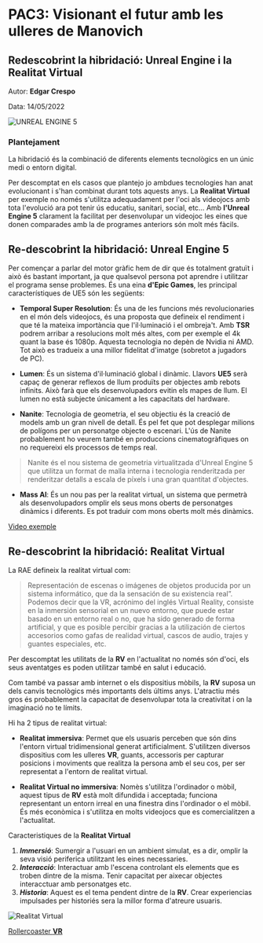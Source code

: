 # PAC3: Visionant el futur amb les ulleres de Manovich
## Redescobrint la hibridació: Unreal Engine i la Realitat Virtual
Autor: **Edgar Crespo**


Data: 14/05/2022


![UNREAL ENGINE 5](https://as01.epimg.net/meristation/imagenes/2022/03/24/reportajes/1648145141_497649_1648145204_noticia_normal.jpg)



### Plantejament
La hibridació és la combinació de diferents elements tecnològics en un únic medi o entorn digital.

Per descomptat en els casos que plantejo jo ambdues tecnologies han anat evolucionant i s'han combinat durant tots aquests anys. La **Realitat Virtual** per exemple no només s'utilitza adequadament per l'oci als videojocs amb tota l'evolució ara pot tenir ús educatiu, sanitari, social, etc…
Amb **l'Unreal Engine 5** clarament la facilitat per desenvolupar un videojoc les eines que donen comparades amb la de programes anteriors són molt més fàcils.


## Re-descobrint la hibridació: Unreal Engine 5

Per començar a parlar del motor gràfic hem de dir que és totalment gratuït i això és bastant important, ja que qualsevol persona pot aprendre i utilitzar el programa sense problemes. És una eina **d'Epic Games**, les principal característiques de UE5 són les següents:

- **Temporal Super Resolution**: És una de les funcions més revolucionaries en el món dels videojocs, és una proposta que defineix el rendiment i que té la mateixa importància que l'il·luminació i el ombreja't. Amb **TSR** podrem arribar a resolucions molt més altes, com per exemple el 4k quant la base és 1080p. Aquesta tecnologia no depèn de Nvidia ni AMD. Tot això es tradueix a una millor fidelitat d'imatge (sobretot a jugadors de PC).

- **Lumen**: És un sistema d'il·luminació global i dinàmic. Llavors **UE5** serà capaç de generar reflexos de llum produïts per objectes amb rebots infinits. Això farà que els desenvolupadors evitin els mapes de llum. El lumen no està subjecte únicament a les capacitats del hardware.

- **Nanite**: Tecnologia de geometria, el seu objectiu és la creació de models amb un gran nivell de detall. És pel fet que pot desplegar milions de polígons per un personatge objecte o escenari. L'ús de Nanite probablement ho veurem també en produccions cinematogràfiques on no requereixi els processos de temps real.

> Nanite és el nou sistema de geometria virtualitzada d'Unreal Engine 5 que utilitza un format de malla interna i tecnologia renderitzada per renderitzar detalls a escala de píxels i una gran quantitat d'objectes.

- **Mass AI**: És un nou pas per la realitat virtual, un sistema que permetrà als desenvolupadors omplir els seus mons oberts de personatges dinàmics i diferents. Es pot traduir com mons oberts molt més dinàmics.

[Video exemple](https://www.youtube.com/watch?v=O8U8tD1_dqE&t=2s)


## Re-descobrint la hibridació: Realitat Virtual

La RAE defineix la realitat virtual com: 
> Representación de escenas o imágenes de objetos producida por un sistema informático, que da la sensación de su existencia real”. Podemos decir que la VR, acrónimo del inglés Virtual Reality, consiste en la inmersión sensorial en un nuevo entorno, que puede estar basado en un entorno real o no, que ha sido generado de forma artificial, y que es posible percibir gracias a la utilización de ciertos accesorios como gafas de realidad virtual, cascos de audio, trajes y guantes especiales, etc.

Per descomptat les utilitats de la **RV** en l'actualitat no només són d'oci, els seus aventatges es poden utilitzar també en salut i educació.


Com també va passar amb internet o els dispositius mòbils, la **RV** suposa un dels canvis tecnològics més importants dels últims anys. L'atractiu més gros és probablement la capacitat de desenvolupar tota la creativitat i on la imaginació no te límits.

Hi ha 2 tipus de realitat virtual:

- **Realitat immersiva**: Permet que els usuaris perceben que són dins l'entorn virtual tridimensional generat artificialment. S'utilitzen diversos dispositius com les ulleres **VR**, guants, accessoris per capturar posicions i moviments que realitza la persona amb el seu cos, per ser representat a l'entorn de realitat virtual.

- **Realitat Virtual no immersiva**: Nomès s'utilitza l'ordinador o mòbil, aquest tipus de **RV** està molt difundida i acceptada; funciona representant un entorn irreal en una finestra dins l'ordinador o el mòbil. És més econòmica i s'utilitza en molts videojocs que es comercialitzen a l'actualitat.

Caracteristiques de la **Realitat Virtual**

1. ***Immersió***: Sumergir a l'usuari en un ambient simulat, es a dir, omplir la seva visió periferica utilitzant les eines necessaries. 
2. ***Interacció***: Interactuar amb l'escena controlant els elements que es troben dintre de la misma. Tenir capacitat per aixecar objectes interacctuar amb personatges etc.
3. ***Historia***: Aquest es el tema pendent dintre de la **RV**. Crear experiencias impulsades per historiés sera la millor forma d'atreure usuaris. 

![Realitat Virtual](https://futuroelectrico.com/wp-content/uploads/2020/08/realidad-virtual.jpg)

[Rollercoaster **VR**](https://www.youtube.com/watch?v=ZvZ7da8JBUk)




